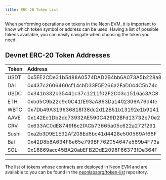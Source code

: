 ```yaml
---
title: ERC-20 Token List
---
```


When performing operations on tokens in the Neon EVM, it is important to know which token symbol or address can be used. Having a list of possible tokens available, you can easily navigate when choosing the token you need.

## Devnet ERC-20 Token Addresses

|Token|Address                                   |
|-----|:-----------------------------------------|
|USDT |0x5EE2CDe31b5d88A0574DAD2B4bb6A073A5b228a8|
|DAI  |0x437c2606460cf14cbD33F5E266a2FaD044C5b74c|
|USDC |0x341b332b35441c37c1211f02F2C03c1516ac3AC8|
|ETH  |0xbd5C9b22c9e0C41fE93aA863Da1402306A76d4fe|
|WBTC |0x7Db49A319636818f38dc2d12B51b13192e1b9141|
|AAVE |0x142Ec1Db2dc73932AE590C429D2BFd13732b70e2|
|CRV  |0x633AC0dE8749f6c2fACb73665a05c622a272f291|
|Sushi|0xa2b3D9E1E92Af208Ed6bc41d4428e500569Af66F|
|Bal  |0x42D8b8A634F8e65e799BF762054647e589b4F73a|
|SOL  |0x16869acc45BA20abEFB2DdE2096F66373fDe364F|

---

The list of tokens whose contracts are deployed in Neon EVM and are available to you can be found in the [neonlabsorg/token-list](https://github.com/neonlabsorg/token-list/) repository.

